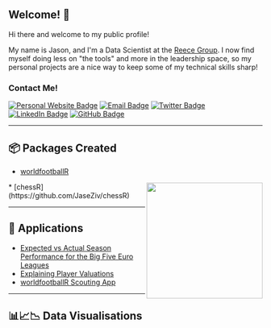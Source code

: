 ## Welcome! 👋

Hi there and welcome to my public profile!

My name is Jason, and I'm a Data Scientist at the [Reece Group](https://group.reece.com/au). I now find myself doing less on "the tools" and more in the leadership space, so my personal projects are a nice way to keep some of my technical skills sharp!

### Contact Me!

[![Personal Website Badge](https://img.shields.io/badge/dontblamethedata.com-019FD9?style=flat&logo=web&logoColor=white)](https://www.dontblamethedata.com/)
[![Email Badge](https://img.shields.io/badge/-Gmail-D14836?style=flat&logo=gmail&logoColor=white)](mailto:jaseziv83@gmail.com)
[![Twitter Badge](https://img.shields.io/badge/Twitter-1DA1F2?style=flat&logo=twitter&logoColor=white)](https://twitter.com/jaseziv)
[![LinkedIn Badge](https://img.shields.io/badge/LinkedIn-0077B5?style=flat&logo=linkedin&logoColor=white)](https://www.linkedin.com/in/jason-zivkovic-4a0a1926/)
[![GitHub Badge](https://img.shields.io/badge/GitHub-100000?style=flat&logo=github&logoColor=white)](https://github.com/eddwebster)

***

## 📦 Packages Created

* [worldfootballR](https://github.com/JaseZiv/worldfootballR)
<img align='right' src="https://github.com/JaseZiv/worldfootballR/raw/main/man/figures/logo.png" width="230">
* [chessR](https://github.com/JaseZiv/chessR)

***

## 📱 Applications

* [Expected vs Actual Season Performance for the Big Five Euro Leagues](https://xg-performance-app.herokuapp.com/)
* [Explaining Player Valuations](https://explaining-player-valuations.herokuapp.com/)
* [worldfootballR Scouting App](https://worldfootballr-scout.herokuapp.com/)

***


## 📊📈📉 Data Visualisations


<!--
**JaseZiv/JaseZiv** is a ✨ _special_ ✨ repository because its `README.md` (this file) appears on your GitHub profile.

Here are some ideas to get you started:

- 🔭 I’m currently working on ...
- 🌱 I’m currently learning ...
- 👯 I’m looking to collaborate on ...
- 🤔 I’m looking for help with ...
- 💬 Ask me about ...
- 📫 How to reach me: ...
- 😄 Pronouns: ...
- ⚡ Fun fact: ...
-->
